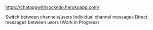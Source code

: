https://chatappwithsocketio.herokuapp.com/

Switch between channels/users
Individual channel messages
Direct messages between users (Work in Progress)

